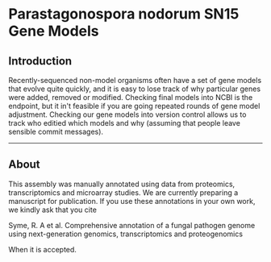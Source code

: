 Parastagonospora nodorum SN15 Gene Models
==========

Introduction
------------
Recently-sequenced non-model organisms often have a set of gene models that evolve quite quickly, and it is easy to lose track of why particular genes were added, removed or modified.
Checking final models into NCBI is the endpoint, but it in't feasible if you are going repeated rounds of gene model adjustment.
Checking our gene models into version control allows us to track who editied which models and why (assuming that people leave sensible commit messages). 

* * * * *

About
-----
This assembly was manually annotated using data from proteomics, transcriptomics and microarray studies. We are currently preparing a manuscript for publication. If you use these annotations in your own work, we kindly ask that you cite 

Syme, R. A et al. Comprehensive annotation of a fungal pathogen genome using next-generation genomics, transcriptomics and proteogenomics

When it is accepted.
